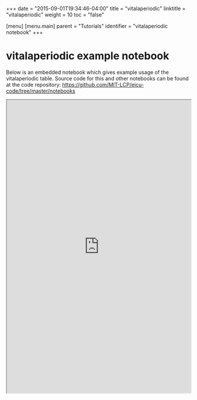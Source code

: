 +++
date = "2015-09-01T19:34:46-04:00"
title = "vitalaperiodic"
linktitle = "vitalaperiodic"
weight = 10
toc = "false"

[menu]
  [menu.main]
    parent = "Tutorials"
    identifier = "vitalaperiodic notebook"
+++

# vitalaperiodic example notebook

Below is an embedded notebook which gives example usage of the vitalaperiodic table.
Source code for this and other notebooks can be found at the code repository:
https://github.com/MIT-LCP/eicu-code/tree/master/notebooks

<iframe src="https://nbviewer.jupyter.org/github/MIT-LCP/eicu-code/blob/master/notebooks/vitalaperiodic.ipynb" width="100%" height="800" scrolling="yes"></iframe>
